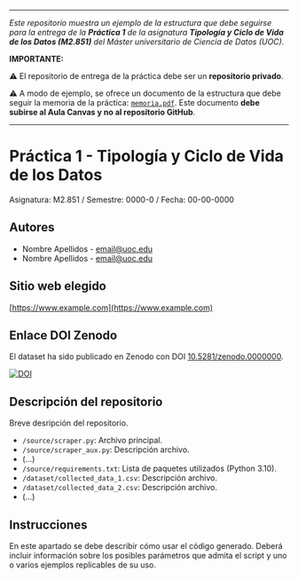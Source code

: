 ***

_Este repositorio muestra un ejemplo de la estructura que debe seguirse para la entrega de la
**Práctica 1** de la asignatura **Tipología y Ciclo de Vida de los Datos (M2.851)** del
Máster universitario de Ciencia de Datos (UOC)._

**IMPORTANTE:**

⚠️ El repositorio de entrega de la práctica debe ser un **repositorio privado**.

⚠️ A modo de ejemplo, se ofrece un documento de la estructura que debe seguir la memoria de la práctica: [`memoria.pdf`](memoria.pdf). Este documento **debe subirse al Aula Canvas y no al repositorio GitHub**.
***

# Práctica 1 - Tipología y Ciclo de Vida de los Datos

Asignatura: M2.851 / Semestre: 0000-0 / Fecha: 00-00-0000

## Autores
  * Nombre Apellidos - [email@uoc.edu](email@uoc.edu)
  * Nombre Apellidos - [email@uoc.edu](email@uoc.edu)

## Sitio web elegido
[https://www.example.com](https://www.example.com)

## Enlace DOI Zenodo
El dataset ha sido publicado en Zenodo con DOI [10.5281/zenodo.0000000](https://doi.org/10.5281/zenodo.0000000).

[![DOI](https://zenodo.org/badge/DOI/10.5281/zenodo.0000000.svg)](https://doi.org/10.5281/zenodo.0000000)

## Descripción del repositorio
Breve desripción del repositorio.

  * `/source/scraper.py`: Archivo principal.
  * `/source/scraper_aux.py`: Descripción archivo.
  * (...)
  * `/source/requirements.txt`: Lista de paquetes utilizados (Python 3.10).
  * `/dataset/collected_data_1.csv`: Descripción archivo.
  * `/dataset/collected_data_2.csv`: Descripción archivo.
  * (...)

## Instrucciones
En este apartado se debe describir cómo usar el código generado. Deberá incluir información sobre los posibles parámetros que admita el script y uno o varios ejemplos replicables de su uso. 
